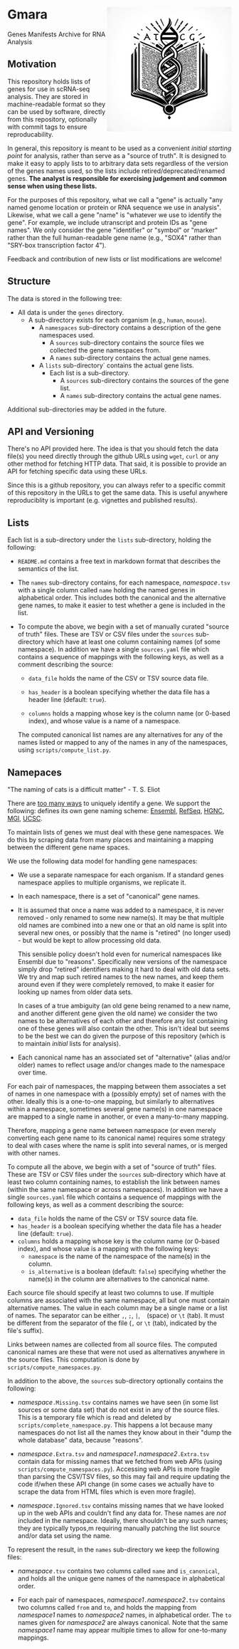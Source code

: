 # Gmara <img src="Gmara.jpg" align="right" height="280" alt="" />
Genes Manifests Archive for RNA Analysis

## Motivation

This repository holds lists of genes for use in scRNA-seq analysis. They are stored in machine-readable format so they
can be used by software, directly from this repository, optionally with commit tags to ensure reproducability.

In general, this repository is meant to be used as a convenient *initial starting point* for analysis, rather than serve
as a "source of truth". It is designed to make it easy to apply lists to to arbitrary data sets regardless of the
version of the genes names used, so the lists include retired/deprecated/renamed genes. **The analyst is responsible for
exercising judgement and common sense when using these lists.**

For the purposes of this repository, what we call a "gene" is actually "any named genome location or protein or RNA
sequence we use in analysis". Likewise, what we call a gene "name" is "whatever we use to identify the gene". For
example, we include utranscript and protein IDs as "gene names". We only consider the gene "identifier" or "symbol" or
"marker" rather than the full human-readable gene name (e.g., "SOX4" rather than "SRY-box transcription factor 4").

Feedback and contribution of new lists or list modifications are welcome!

## Structure

The data is stored in the following tree:

* All data is under the `genes` directory.
    * A sub-directory exists for each organism (e.g., `human`, `mouse`).
        * A `namespaces` sub-directory contains a description of the gene namespaces used.
            * A `sources` sub-directory contains the source files we collected the gene namespaces from.
            * A `names` sub-directory contains the actual gene names.
        * A `lists` sub-directory` contains the actual gene lists.
            * Each list is a sub-directory.
                * A `sources` sub-directory contains the sources of the gene list.
                * A `names` sub-directory contains the actual gene names.

Additional sub-directories may be added in the future.

## API and Versioning

There's no API provided here. The idea is that you should fetch the data file(s) you need directly through the github
URLs using `wget`, `curl` or any other method for fetching HTTP data. That said, it is possible to provide an API for
fetching specific data using these URLs.

Since this is a github repository, you can always refer to a specific commit of this repository in the URLs to get the
same data. This is useful anywhere reproduciblity is important (e.g. vignettes and published results).

## Lists

Each list is a sub-directory under the `lists` sub-directory, holding the following:

* `README.md` contains a free text in markdown format that describes the semantics of the list.

* The `names` sub-directory contains, for each namespace, _namespace_`.tsv` with a single column called `name` holding
  the named genes in alphabetical order. This includes both the canonical and the alternative gene names, to make it
  easier to test whether a gene is included in the list.

* To compute the above, we begin with a set of manually curated "source of truth" files. These are TSV or CSV files
  under the `sources` sub-directory which have at least one column containing names (of some namespace). In addition we
  have a single `sources.yaml` file which contains a sequence of mappings with the following keys, as well as a comment
  describing the source:

  * ``data_file`` holds the name of the CSV or TSV source data file.

  * ``has_header`` is a boolean specifying whether the data file has a header line (default: `true`).

  * `columns` holds a mapping whose key is the column name (or 0-based index), and whose value is a name of a namespace.

  The computed canonical list names are any alternatives for any of the names listed or mapped to any of the names
  in any of the namespaces, using ``scripts/compute_list.py``.

## Namepaces

"The naming of cats is a difficult matter" - T. S. Eliot

There are [too many ways](https://xkcd.com/927/) to uniquely identify a gene. We support the following:
defines its own gene naming scheme:
[Ensembl](https://www.ensembl.org/info/genome/genebuild/gene_names.html),
[RefSeq](https://www.ncbi.nlm.nih.gov/refseq/),
[HGNC](https://www.genenames.org/),
[MGI](https://www.informatics.jax.org/),
[UCSC](https://genome.ucsc.edu/).

To maintain lists of genes we must deal with these gene namespaces. We do this by scraping data from many places and
maintaining a mapping between the different gene name spaces.

We use the following data model for handling gene namespaces:

* We use a separate namespace for each organism. If a standard genes namespace applies to multiple organisms, we
  replicate it.

* In each namespace, there is a set of "canonical" gene names.

* It is assumed that once a name was added to a namespace, it is never removed - only renamed to some new name(s). It
  may be that multiple old names are combined into a new one or that an old name is split into several new ones, or
  possibly that the name is "retired" (no longer used) - but would be kept to allow processing old data.

  This sensible policy doesn't hold even for numerical namespaces like Ensembl due to "reasons". Specifically new
  versions of the namespace simply drop "retired" identifiers making it hard to deal with old data sets. We try and map
  such retired names to the new names, and keep them around even if they were completely removed, to make it easier for
  looking up names from older data sets.

  In cases of a true ambiguity (an old gene being renamed to a new name, and another different gene given the old name)
  we consider the two names to be alternatives of each other and therefore any list containing one of these genes will
  also contain the other. This isn't ideal but seems to be the best we can do given the purpose of this repository
  (which is to maintain *initial* lists for analysis).

* Each canonical name has an associated set of "alternative" (alias and/or older) names to reflect usage and/or
  changes made to the namespace over time.

For each pair of namespaces, the mapping between them associates a set of names in one namespace with a (possibly empty)
set of names with the other. Ideally this is a one-to-one mapping, but similarly to alternatives within a namespace,
sometimes several gene name(s) in one namespace are mapped to a single name in another, or even a many-to-many mapping.

Therefore, mapping a gene name between namespace (or even merely converting each gene name to its canonical name)
requires some strategy to deal with cases where the name is split into several names, or is merged with other names.

To compute all the above, we begin with a set of "source of truth" files. These are TSV or CSV files under the `sources`
sub-directory which have at least two column containing names, to establish the link between names (within the same
namespace or across namespaces). In addition we have a single `sources.yaml` file which contains a sequence of mappings
with the following keys, as well as a comment describing the source:

* ``data_file`` holds the name of the CSV or TSV source data file.
* ``has_header`` is a boolean specifying whether the data file has a header line (default: `true`).
* `columns` holds a mapping whose key is the column name (or 0-based index), and whose value is a mapping with the
  following keys:
    * `namespace` is the name of the namespace of the name(s) in the column.
    * ``is_alternative`` is a boolean (default: `false`) specifying whether the name(s) in the column are alternatives
      to the canonical name.

Each source file should specify at least two columns to use. If multiple columns are associated with the same namespace,
all but one must contain alternative names. The value in each column may be a single name or a list of names. The
separator can be either `,`, `;`, `|`, ` ` (space) or `\t` (tab). It must be different from the separator of the file (`,` or
`\t` (tab), indicated by the file's suffix).

Links between names are collected from all source files. The computed canonical names are these that were not used as
alternatives anywhere in the source files. This computation is done by ``scripts/compute_namespaces.py``.

In addition to the above, the `sources` sub-directory optionally contains the following:

* _namespace_`.Missing.tsv` contains names we have seen (in some list sources or some data set) that do not exist in any
  of the source files. This is a temporary file which is read and deleted by ``scripts/complete_namespace.py``. This
  happens a lot because many namespaces do not list all the names they know about in their "dump the whole database"
  data, because "reasons".

* _namespace_`.Extra.tsv` and _namespace1_`.`_namespace2_`.Extra.tsv` contain data for missing names that we fetched
  from web APIs (using ``scripts/compute_namespaces.py``). Accessing web APIs is more fragile than parsing the CSV/TSV
  files, so this may fail and require updating the code if/when these API change (in some cases we actually have to
  scrape the data from HTML files which is even more fragile).

* _namespace_`.Ignored.tsv` contains missing names that we have looked up in the web APIs and couldn't find any data
  for. These names are *not* included in the namespace. Ideally, there shouldn't be any such names; they are typically
  typos,m requiring manually patching the list source and/or data set using the name.

To represent the result, in the `names` sub-directory we keep the following files:

* _namespace_`.tsv` contains two columns called `name` and ``is_canonical``, and holds all the unique gene names of the
  namespace in alphabetical order.

* For each pair of namespaces, _namespace1_`.`_namespace2_`.tsv` contains two columns called `from` and `to`, and holds
  the mapping from _namespace1_ names to _namespace2_ names, in alphabetical order. The `to` names given for
  _namespace2_ are always canonical. Note that the same _namespace1_ name may appear multiple times to allow for
  one-to-many mappings.
